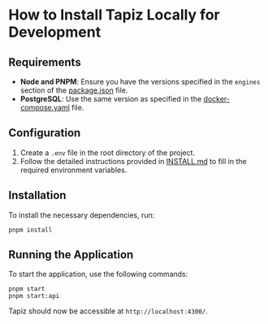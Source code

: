# How to Install Tapiz Locally for Development

## Requirements

- **Node and PNPM**: Ensure you have the versions specified in the `engines` section of the [package.json](../package.json) file.
- **PostgreSQL**: Use the same version as specified in the [docker-compose.yaml](../docker-compose.yaml) file.

## Configuration

1. Create a `.env` file in the root directory of the project.
2. Follow the detailed instructions provided in [INSTALL.md](INSTALL.md) to fill in the required environment variables.

## Installation

To install the necessary dependencies, run:

```shell
pnpm install
```

## Running the Application

To start the application, use the following commands:

```shell
pnpm start
pnpm start:api
```

Tapiz should now be accessible at `http://localhost:4300/`.
